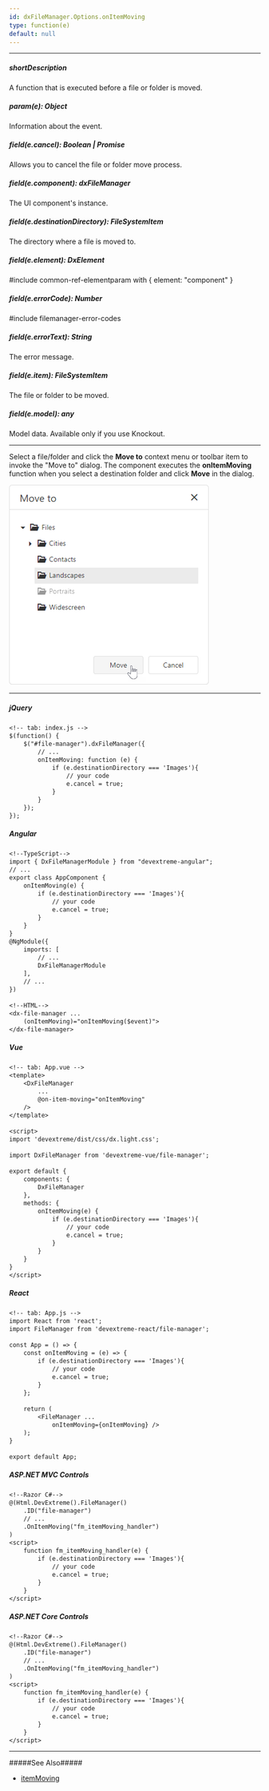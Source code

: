```yaml
---
id: dxFileManager.Options.onItemMoving
type: function(e)
default: null
---
```

---
##### shortDescription
A function that is executed before a file or folder is moved.

##### param(e): Object
Information about the event.

##### field(e.cancel): Boolean | Promise<void>
Allows you to cancel the file or folder move process.

##### field(e.component): dxFileManager
The UI component's instance.

##### field(e.destinationDirectory): FileSystemItem
The directory where a file is moved to.

##### field(e.element): DxElement
#include common-ref-elementparam with { element: "component" }

##### field(e.errorCode): Number
#include filemanager-error-codes

##### field(e.errorText): String
The error message.

##### field(e.item): FileSystemItem
The file or folder to be moved.

##### field(e.model): any
Model data. Available only if you use Knockout.

---
Select a file/folder and click the **Move to** context menu or toolbar item to invoke the "Move to" dialog. The component executes the **onItemMoving** function when you select a destination folder and click **Move** in the dialog.

![DevExtreme File Manager - Move File or Folder](/images/FileManager/move-to-dialog.png)

---

##### jQuery

    <!-- tab: index.js -->
    $(function() {
        $("#file-manager").dxFileManager({
            // ...
            onItemMoving: function (e) {
                if (e.destinationDirectory === 'Images'){
                    // your code
                    e.cancel = true;
                }
            }
        });
    }); 

##### Angular

    <!--TypeScript-->
    import { DxFileManagerModule } from "devextreme-angular";
    // ...
    export class AppComponent {
        onItemMoving(e) {
            if (e.destinationDirectory === 'Images'){
                // your code
                e.cancel = true;
            }
        }
    }
    @NgModule({
        imports: [
            // ...
            DxFileManagerModule
        ],
        // ...
    })

    <!--HTML-->
    <dx-file-manager ...
        (onItemMoving)="onItemMoving($event)">
    </dx-file-manager>

##### Vue

    <!-- tab: App.vue -->
    <template>
        <DxFileManager
            ...
            @on-item-moving="onItemMoving"
        />
    </template>

    <script>
    import 'devextreme/dist/css/dx.light.css';

    import DxFileManager from 'devextreme-vue/file-manager';
  
    export default {
        components: {
            DxFileManager
        },
        methods: {
            onItemMoving(e) {
                if (e.destinationDirectory === 'Images'){
                    // your code
                    e.cancel = true;
                }                
            }
        }
    }
    </script>

##### React

    <!-- tab: App.js -->
    import React from 'react';
    import FileManager from 'devextreme-react/file-manager';

    const App = () => {
        const onItemMoving = (e) => {
            if (e.destinationDirectory === 'Images'){
                // your code
                e.cancel = true;
            }           
        };

        return (
            <FileManager ...
                onItemMoving={onItemMoving} />            
        );
    }

    export default App;

##### ASP.NET MVC Controls

    <!--Razor C#-->
    @(Html.DevExtreme().FileManager()
        .ID("file-manager")
        // ...
        .OnItemMoving("fm_itemMoving_handler")
    )
    <script>
        function fm_itemMoving_handler(e) {
            if (e.destinationDirectory === 'Images'){
                // your code
                e.cancel = true;
            } 
        }
    </script>

##### ASP.NET Core Controls

    <!--Razor C#-->
    @(Html.DevExtreme().FileManager()
        .ID("file-manager")
        // ...
        .OnItemMoving("fm_itemMoving_handler")
    )
    <script>
        function fm_itemMoving_handler(e) {
            if (e.destinationDirectory === 'Images'){
                // your code
                e.cancel = true;
            } 
        }
    </script>

---

#####See Also#####
- [itemMoving](/Documentation/ApiReference/UI_Components/dxFileManager/Events/#itemMoving)
